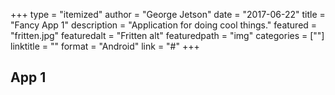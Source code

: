 +++
type = "itemized"
author = "George Jetson"
date = "2017-06-22"
title = "Fancy App 1"
description = "Application for doing cool things."
featured = "fritten.jpg"
featuredalt = "Fritten alt"
featuredpath = "img"
categories = [""]
linktitle = ""
format = "Android"
link = "#"
+++

## App 1